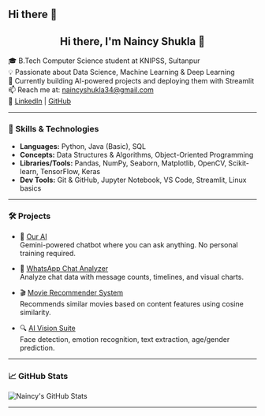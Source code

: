 ## Hi there 👋
<h2 align="center">Hi there, I'm Naincy Shukla 👋</h2>

🎓 B.Tech Computer Science student at KNIPSS, Sultanpur  
💡 Passionate about Data Science, Machine Learning & Deep Learning  
🔭 Currently building AI-powered projects and deploying them with Streamlit  
📫 Reach me at: naincyshukla34@gmail.com  
🔗 [LinkedIn](https://www.linkedin.com/in/naincyshukla12/) | [GitHub](https://github.com/naincy1229)

---

### 🚀 Skills & Technologies

- **Languages:** Python, Java (Basic), SQL  
- **Concepts:** Data Structures & Algorithms, Object-Oriented Programming  
- **Libraries/Tools:** Pandas, NumPy, Seaborn, Matplotlib, OpenCV, Scikit-learn, TensorFlow, Keras  
- **Dev Tools:** Git & GitHub, Jupyter Notebook, VS Code, Streamlit, Linux basics  

---

### 🛠️ Projects


- 🤖 [Our AI](https://our-ai.onrender.com)  
  Gemini-powered chatbot where you can ask anything. No personal training required.

- 💬 [WhatsApp Chat Analyzer](https://whatsapp-chat-analyzer-5r16.onrender.com)  
  Analyze chat data with message counts, timelines, and visual charts.

- 🎬 [Movie Recommender System](https://movie-recommender-system-1-5fcq.onrender.com)  
  Recommends similar movies based on content features using cosine similarity.

- 🔍 [AI Vision Suite](https://ai-vision-suite-4.onrender.com)  
  Face detection, emotion recognition, text extraction, age/gender prediction.


---

### 📈 GitHub Stats

![Naincy's GitHub Stats](https://github-readme-stats.vercel.app/api?username=naincy1229&show_icons=true&theme=default)

---

